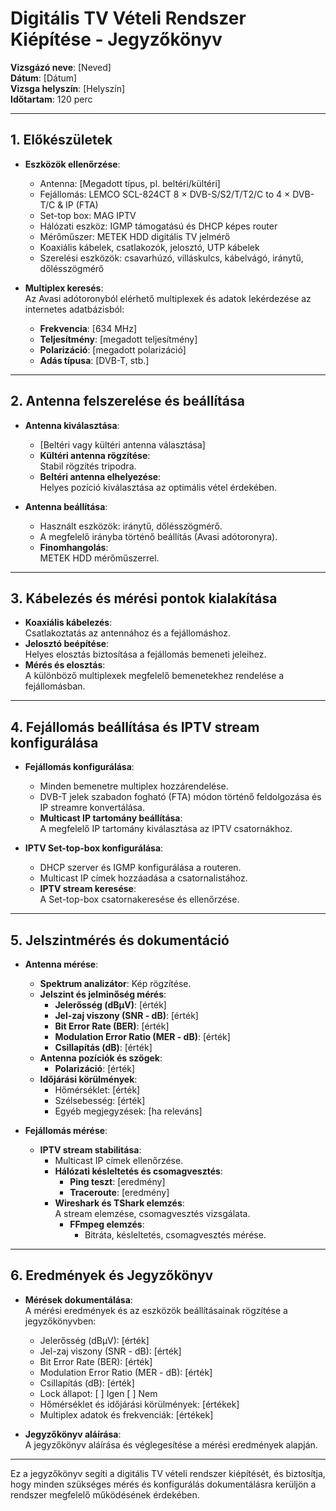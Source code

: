 # Digitális TV Vételi Rendszer Kiépítése - Jegyzőkönyv

**Vizsgázó neve**: [Neved]  
**Dátum**: [Dátum]  
**Vizsga helyszín**: [Helyszín]  
**Időtartam**: 120 perc

---

## 1. Előkészületek
- **Eszközök ellenőrzése**:
  - Antenna: [Megadott típus, pl. beltéri/kültéri]
  - Fejállomás: LEMCO SCL-824CT 8 × DVB-S/S2/T/T2/C to 4 × DVB-T/C & IP (FTA)
  - Set-top box: MAG IPTV
  - Hálózati eszköz: IGMP támogatású és DHCP képes router
  - Mérőműszer: METEK HDD digitális TV jelmérő
  - Koaxiális kábelek, csatlakozók, jelosztó, UTP kábelek
  - Szerelési eszközök: csavarhúzó, villáskulcs, kábelvágó, iránytű, dőlésszögmérő

- **Multiplex keresés**:  
  Az Avasi adótoronyból elérhető multiplexek és adatok lekérdezése az internetes adatbázisból:  
  - **Frekvencia**: [634 MHz]  
  - **Teljesítmény**: [megadott teljesítmény]  
  - **Polarizáció**: [megadott polarizáció]  
  - **Adás típusa**: [DVB-T, stb.]

---

## 2. Antenna felszerelése és beállítása

- **Antenna kiválasztása**:  
  - [Beltéri vagy kültéri antenna választása]
  - **Kültéri antenna rögzítése**:  
    Stabil rögzítés tripodra.
  - **Beltéri antenna elhelyezése**:  
    Helyes pozíció kiválasztása az optimális vétel érdekében.

- **Antenna beállítása**:  
  - Használt eszközök: iránytű, dőlésszögmérő.
  - A megfelelő irányba történő beállítás (Avasi adótoronyra).
  - **Finomhangolás**:  
    METEK HDD mérőműszerrel.

---

## 3. Kábelezés és mérési pontok kialakítása

- **Koaxiális kábelezés**:  
  Csatlakoztatás az antennához és a fejállomáshoz.
- **Jelosztó beépítése**:  
  Helyes elosztás biztosítása a fejállomás bemeneti jeleihez.
- **Mérés és elosztás**:  
  A különböző multiplexek megfelelő bemenetekhez rendelése a fejállomásban.

---

## 4. Fejállomás beállítása és IPTV stream konfigurálása

- **Fejállomás konfigurálása**:  
  - Minden bemenetre multiplex hozzárendelése.  
  - DVB-T jelek szabadon fogható (FTA) módon történő feldolgozása és IP streamre konvertálása.
  - **Multicast IP tartomány beállítása**:  
    A megfelelő IP tartomány kiválasztása az IPTV csatornákhoz.

- **IPTV Set-top-box konfigurálása**:  
  - DHCP szerver és IGMP konfigurálása a routeren.
  - Multicast IP címek hozzáadása a csatornalistához.
  - **IPTV stream keresése**:  
    A Set-top-box csatornakeresése és ellenőrzése.

---

## 5. Jelszintmérés és dokumentáció

- **Antenna mérése**:
  - **Spektrum analizátor**: Kép rögzítése.
  - **Jelszint és jelminőség mérés**:  
    - **Jelerősség (dBμV)**: [érték]  
    - **Jel-zaj viszony (SNR - dB)**: [érték]  
    - **Bit Error Rate (BER)**: [érték]  
    - **Modulation Error Ratio (MER - dB)**: [érték]  
    - **Csillapítás (dB)**: [érték]
  - **Antenna pozíciók és szögek**:  
    - **Polarizáció**: [érték]
  - **Időjárási körülmények**:  
    - Hőmérséklet: [érték]  
    - Szélsebesség: [érték]  
    - Egyéb megjegyzések: [ha releváns]

- **Fejállomás mérése**:  
  - **IPTV stream stabilitása**:  
    - Multicast IP címek ellenőrzése.
    - **Hálózati késleltetés és csomagvesztés**:  
      - **Ping teszt**: [eredmény]  
      - **Traceroute**: [eredmény]
    - **Wireshark és TShark elemzés**:  
      A stream elemzése, csomagvesztés vizsgálata.
      - **FFmpeg elemzés**:  
        - Bitráta, késleltetés, csomagvesztés mérése.

---

## 6. Eredmények és Jegyzőkönyv

- **Mérések dokumentálása**:  
  A mérési eredmények és az eszközök beállításainak rögzítése a jegyzőkönyvben:
  - Jelerősség (dBμV): [érték]
  - Jel-zaj viszony (SNR - dB): [érték]
  - Bit Error Rate (BER): [érték]
  - Modulation Error Ratio (MER - dB): [érték]
  - Csillapítás (dB): [érték]
  - Lock állapot: [ ] Igen [ ] Nem
  - Hőmérséklet és időjárási körülmények: [értékek]
  - Multiplex adatok és frekvenciák: [értékek]

- **Jegyzőkönyv aláírása**:  
  A jegyzőkönyv aláírása és véglegesítése a mérési eredmények alapján.

---

Ez a jegyzőkönyv segíti a digitális TV vételi rendszer kiépítését, és biztosítja, hogy minden szükséges mérés és konfigurálás dokumentálásra kerüljön a rendszer megfelelő működésének érdekében.
